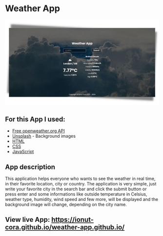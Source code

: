 # Weather App

<img src="weather app api.jpg" alt="responsive weather app api" />

## For this App I used:
- [Free openweather.org API](https://openweathermap.org/api)
- [Unsplash](https://unsplash.com/) - Background images
- [HTML](https://developer.mozilla.org/en-US/docs/Web/HTML)
- [CSS](https://developer.mozilla.org/en-US/docs/Web/CSS)
- [JavaScript](https://developer.mozilla.org/en-US/docs/Learn/JavaScript)

## App description
This application helps everyone who wants to see the weather in real time, in their favorite location, city or country. The application is very simple, just write your favorite city in the search bar and click the submit button or press enter and some informations like outside temperature in Celsius, weather type, humidity, wind speed and few more, will be displayed and the background image will change, depending on the city name.

## View live App: https://ionut-cora.github.io/weather-app.github.io/
